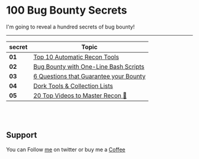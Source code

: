# 100 Bug Bounty Secrets

I'm going to reveal a hundred secrets of bug bounty!

-------
secret | Topic
------- | ---
**01** | [Top 10 Automatic Recon Tools](secrets/secret01.md)
**02** | [Bug Bounty with One-Line Bash Scripts](secrets/secret02.md)
**03** | [6 Questions that Guarantee your Bounty](secrets/secret03.md)
**04** | [Dork Tools & Collection Lists](secrets/secret04.md)
**05** | [20 Top Videos to Master Recon 👑](secrets/secret05.md)


</br>&nbsp;

## Support
You can Follow [me](https://twitter.com/MeAsHacker_HNA) on twitter or buy me a [Coffee](https://buymeacoffee.com/NafisiAslH)

